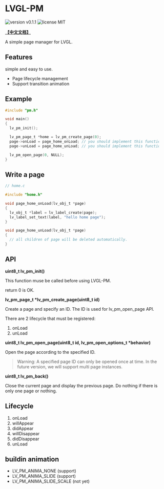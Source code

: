 # LVGL-PM

![version v0.1.1](https://img.shields.io/badge/version-v0.1.1-brightgreen)
![license MIT](https://img.shields.io/badge/license-MIT-green)

**[【中文文档】](./README.md)**

A simple page manager for LVGL.

## Features

simple and easy to use.

- Page lifecycle management
- Support transition animation

## Example

```c
#include "pm.h"

void main()
{
  lv_pm_init();

  lv_pm_page_t *home = lv_pm_create_page(0);
  page->onLoad = page_home_onLoad; // you should implement this function
  page->unLoad = page_home_unLoad; // you should implement this function

  lv_pm_open_page(0, NULL);
}
```

## Write a page

```c
// home.c

#include "home.h"

void page_home_onLoad(lv_obj_t *page)
{
  lv_obj_t *label = lv_label_create(page);
  lv_label_set_text(label, "hello home page");
}

void page_home_unLoad(lv_obj_t *page)
{
  // all children of page will be deleted automatically.
}
```

## API

**uint8_t lv_pm_init()**

This function muse be called before using LVGL-PM.

return 0 is OK.

**lv_pm_page_t \*lv_pm_create_page(uint8_t id)**

Create a page and specify an ID. The ID is used for lv_pm_open_page API.

There are 2 lifecycle that must be registered:
 
 1. onLoad
 2. unLoad

**uint8_t lv_pm_open_page(uint8_t id, lv_pm_open_options_t \*behavior)**

Open the page according to the specified ID.

> Warning: A specified page ID can only be opened once at time. In the future version, we will support multi page instances.

**uint8_t lv_pm_back()**

Close the current page and display the previous page. Do nothing if there is only one page or nothing.

## Lifecycle

1. onLoad
2. willAppear
3. didAppear
4. willDisappear
5. didDisappear
6. unLoad

## buildin animation

- LV_PM_ANIMA_NONE (support)
- LV_PM_ANIMA_SLIDE (support)
- LV_PM_ANIMA_SLIDE_SCALE (not yet)